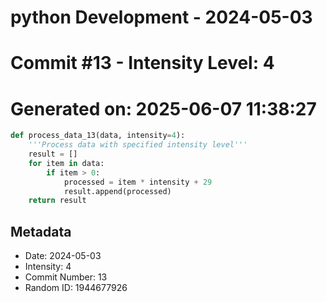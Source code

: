 ﻿# python Development - 2024-05-03
# Commit #13 - Intensity Level: 4
# Generated on: 2025-06-07 11:38:27
```python
def process_data_13(data, intensity=4):
    '''Process data with specified intensity level'''
    result = []
    for item in data:
        if item > 0:
            processed = item * intensity + 29
            result.append(processed)
    return result
```
## Metadata
- Date: 2024-05-03
- Intensity: 4
- Commit Number: 13
- Random ID: 1944677926
